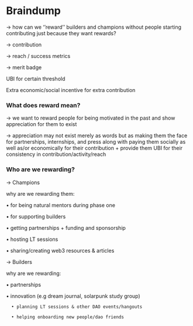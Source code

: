 # Braindump

→ how can we ‘’reward’’ builders and champions without people starting contributing just because they want rewards?

→ contribution

→ reach / success metrics

→ merit badge

UBI for certain threshold

Extra economic/social incentive for extra contribution

### What does reward mean?

→ we want to reward people for being motivated in the past and show appreciation for them to exist

→ appreciation may not exist merely as words but as making them the face for partnerships, internships, and press along with paying them socially as well as/or economically for their contribution + provide them UBI for their consistency in contribution/activity/reach

### Who are we rewarding?

→ Champions

why are we rewarding them:

• for being natural mentors during phase one

• for supporting builders 

• getting partnerships + funding and sponsorship

• hosting LT sessions

• sharing/creating web3 resources & articles

→ Builders

why are we rewarding:

• partnerships

• innovation (e.g dream journal, solarpunk study group)

      • planning LT sessions & other DAO events/hangouts    

      • helping onboarding new people/dao friends

##